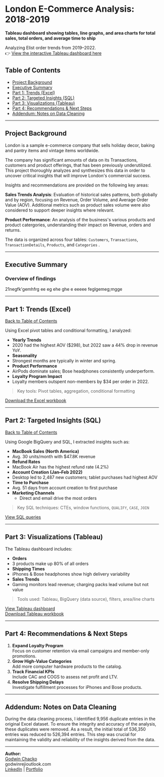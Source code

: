 # London E-Commerce Analysis: 2018-2019

**Tableau dashboard showing tables, line graphs, and area charts for total sales, total orders, and average time to ship**

Analyzing Elist order trends from 2019–2022.  
👉 [View the interactive Tableau dashboard here](#)



## Table of Contents

- [Project Background](#project-background)
- [Executive Summary](#executive-summary)
- [Part 1: Trends (Excel)](#part-1-trends-excel)  
- [Part 2: Targeted Insights (SQL)](#part-2-targeted-insights-sql)  
- [Part 3: Visualizations (Tableau)](#part-3-visualizations-tableau)  
- [Part 4: Recommendations & Next Steps](#part-4-recommendations--next-steps)  
- [Addendum: Notes on Data Cleaning](#addendum-notes-on-data-cleaning)


---

## Project Background

London is a sample e-commerce company that sells holiday decor, baking and pantry items and vintage items worldwide.

The company has significant amounts of data on its Transactions, customers and  product offerings, that has been previously underutilized. This project thoroughly analyzes and synthesizes this data in order to uncover critical insights that will improve London's commercial success.

Insights and recommendations are provided on the following key areas:

**Sales Trends Analysis**: Evaluation of historical sales patterns, both globally and by region, focusing on Revenue, Order Volume, and Average Order Value (AOV). Additional metrics such as product sales volume were also considered to support deeper insights where relevant.


**Product Performance**: An analysis of the business's various products and product catergories, understanding their impact on Revenue, orders and returns.


The data is organized across four tables: `Customers`, `Transactions`, `TransactionDetails`, `Products`,  and `Categories` .




---

## Executive Summary

  ### Overview of findings
 

  21negfk'gemhfrg  ee eg ehe ghe e eeeee
  feglgemeg;mgge



---
## Part 1: Trends (Excel)

[ Back to Table of Contents](#table-of-contents)

Using Excel pivot tables and conditional formatting, I analyzed:

-  **Yearly Trends**  
  - 2020 had the highest AOV ($298), but 2022 saw a 44% drop in revenue YoY.
-  **Seasonality**  
  - Strongest months are typically in winter and spring.
-  **Product Performance**  
  - AirPods dominate sales; Bose headphones consistently underperform.
-  **Loyalty Program Impact**  
  - Loyalty members outspent non-members by $34 per order in 2022.

>  Key tools: Pivot tables, aggregation, conditional formatting

[Download the Excel workbook](#)

---

## Part 2: Targeted Insights (SQL)

[ Back to Table of Contents](#table-of-contents)

Using Google BigQuery and SQL, I extracted insights such as:

-  **MacBook Sales (North America)**  
  - Avg. 30 units/month with $47.8K revenue
-  **Refund Rates**  
  - MacBook Air has the highest refund rate (4.2%)
-  **Account Creation (Jan–Feb 2022)**  
  - Desktop led to 2,487 new customers; tablet purchases had highest AOV
-  **Time to Purchase**  
  - Avg. 51 days from account creation to first purchase
- **Marketing Channels**  
  - Direct and email drive the most orders

>  Key SQL techniques: CTEs, window functions, `QUALIFY`, `CASE`, `JOIN`

[View SQL queries](#)

---

## Part 3: Visualizations (Tableau)

The Tableau dashboard includes:

-  **Orders**  
  - 3 products make up 80% of all orders
-  **Shipping Times**  
  - iPhones & Bose headphones show high delivery variability
-  **Sales Trends**  
  - Gaming monitors lead revenue; charging packs lead volume but not value

>  Tools used: Tableau, BigQuery (data source), filters, area/line charts

[View Tableau dashboard](#)  
[Download Tableau workbook](#)

---

## Part 4: Recommendations & Next Steps

1. **Expand Loyalty Program**  
   Focus on customer retention via email campaigns and member-only promotions.
2. **Grow High-Value Categories**  
   Add more computer hardware products to the catalog.
3. **Track Financial KPIs**  
   Include CAC and COGS to assess net profit and LTV.
4. **Resolve Shipping Delays**  
   Investigate fulfillment processes for iPhones and Bose products.

---

## Addendum: Notes on Data Cleaning

During the data cleaning process, I identified 9,956 duplicate entries in the original Excel dataset. To ensure the integrity and accuracy of the analysis, these duplicates were removed. As a result, the initial total of 536,350 entries was reduced to 526,394 entries. This step was crucial for maintaining the validity and reliability of the insights derived from the data.

---

**Author:**  
[Godwin Chacko](#)  
 godwinrejioutlook.com  
 [LinkedIn](#) | [Portfolio](#)


